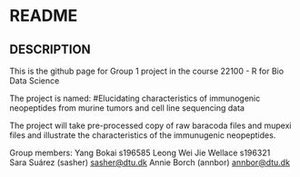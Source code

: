 README
================

## DESCRIPTION

This is the github page for Group 1 project in the course 22100 - R for Bio Data Science

The project is named: 
#Elucidating characteristics of immunogenic neopeptides from murine tumors and cell line sequencing data

The project will take pre-processed copy of raw baracoda files and mupexi files and illustrate the characteristics of the immunugenic neopeptides. 

Group members: 
Yang Bokai s196585
Leong Wei Jie Wellace s196321  
Sara Suárez (sasher) sasher@dtu.dk
Annie Borch (annbor)  annbor@dtu.dk